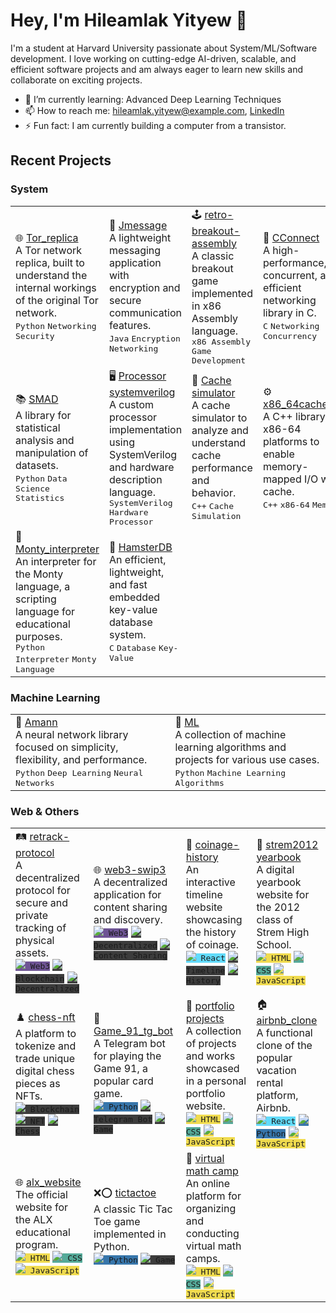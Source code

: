 # Hey, I'm Hileamlak Yityew 👋

I'm a student at Harvard University passionate about System/ML/Software development. I love working on cutting-edge AI-driven, scalable, and efficient software projects and am always eager to learn new skills and collaborate on exciting projects.

- 🌱 I’m currently learning: Advanced Deep Learning Techniques
- 📫 How to reach me: hileamlak.yityew@example.com, [LinkedIn](https://www.linkedin.com/in/hileamlak-mulugeta-yitayew-a8b43317a/)
- ⚡ Fun fact: I am currently building a computer from a transistor.

## Recent Projects

### System

<table>
  <tr>
    <td>
      🌐 <a href="https://github.com/hileamlakB/tor_replica">Tor_replica</a><br>
      A Tor network replica, built to understand the internal workings of the original Tor network.<br>
      <kbd>Python</kbd> <kbd>Networking</kbd> <kbd>Security</kbd>
    </td>
    <td>
      💬 <a href="https://github.com/hileamlakB/jmessage">Jmessage</a><br>
      A lightweight messaging application with encryption and secure communication features.<br>
      <kbd>Java</kbd> <kbd>Encryption</kbd> <kbd>Networking</kbd>
    </td>
    <td>
      🕹️ <a href="https://github.com/hileamlakB/retro-breakout-assembly">retro-breakout-assembly</a><br>
      A classic breakout game implemented in x86 Assembly language.<br>
      <kbd>x86 Assembly</kbd> <kbd>Game Development</kbd>
    </td>
    <td>
      🔗 <a href="https://github.com/hileamlakB/cconnect">CConnect</a><br>
      A high-performance, concurrent, and efficient networking library in C.<br>
      <kbd>C</kbd> <kbd>Networking</kbd> <kbd>Concurrency</kbd>
    </td>
  </tr>
  <tr>
    <td>
      📚 <a href="https://github.com/hileamlakB/smad">SMAD</a><br>
      A library for statistical analysis and manipulation of datasets.<br>
      <kbd>Python</kbd> <kbd>Data Science</kbd> <kbd>Statistics</kbd>
    </td>
    <td>
      🖥️ <a href="https://github.com/hileamlakB/processor-systemverilog">Processor systemverilog</a><br>
      A custom processor implementation using SystemVerilog and hardware description language.<br>
      <kbd>SystemVerilog</kbd> <kbd>Hardware</kbd> <kbd>Processor</kbd>
    </td>
    <td>
      💾 <a href="https://github.com/hileamlakB/cache-simulator">Cache simulator</a><br>
      A cache simulator to analyze and understand cache performance and behavior.<br>
      <kbd>C++</kbd> <kbd>Cache</kbd> <kbd>Simulation</kbd>
    </td>
    <td>
      ⚙️ <a href="https://github.com/hileamlakB/x86_64cachedio">x86_64cachedio</a><br>
      A C++ library for x86-64 platforms to enable memory-mapped I/O with cache.<br>
      <kbd>C++</kbd> <kbd>x86-64</kbd> <kbd>Memory</kbd>
    </td>
  </tr>
  <tr>
    <td>
      📖 <a href="https://github.com/hileamlakB/monty_interpreter">Monty_interpreter</a><br>
      An interpreter for the Monty language, a scripting language for educational purposes.<br>
      <kbd>Python</kbd> <kbd>Interpreter</kbd> <kbd
      <kbd>Monty Language</kbd>
    </td>
    <td>
      🐹 <a href="https://github.com/hileamlakB/hamsterdb">HamsterDB</a><br>
      An efficient, lightweight, and fast embedded key-value database system.<br>
      <kbd>C</kbd> <kbd>Database</kbd> <kbd>Key-Value</kbd>
    </td>
  </tr>
</table>


### Machine Learning
<table>
  <tr>
    <td>
      🧠 <a href="https://github.com/hileamlakB/amann">Amann</a><br>
      A neural network library focused on simplicity, flexibility, and performance.<br>
      <kbd>Python</kbd> <kbd>Deep Learning</kbd> <kbd>Neural Networks</kbd>
    </td>
    <td>
      🤖 <a href="https://github.com/hileamlakB/ml">ML</a><br>
      A collection of machine learning algorithms and projects for various use cases.<br>
      <kbd>Python</kbd> <kbd>Machine Learning</kbd> <kbd>Algorithms</kbd>
    </td>
  </tr>
</table>

### Web & Others

<table>
  <tr>
    <td>
      🛤️ <a href="https://github.com/hileamlakB/retrack-protocol">retrack-protocol</a><br>
      A decentralized protocol for secure and private tracking of physical assets.<br>
      <kbd style="background-color: #6E5494;"><img src="https://img.icons8.com/color/20/000000/web3.png"/> Web3</kbd>
      <kbd style="background-color: #3C3C3C;"><img src="https://img.icons8.com/color/20/000000/blockchain-technology.png"/> Blockchain</kbd>
      <kbd style="background-color: #3C3C3C;"><img src="https://img.icons8.com/color/20/000000/decentralize.png"/> Decentralized</kbd>
    </td>
    <td>
      🌐 <a href="https://github.com/hileamlakB/web3-swip3">web3-swip3</a><br>
      A decentralized application for content sharing and discovery.<br>
      <kbd style="background-color: #6E5494;"><img src="https://img.icons8.com/color/20/000000/web3.png"/> Web3</kbd>
      <kbd style="background-color: #3C3C3C;"><img src="https://img.icons8.com/color/20/000000/decentralize.png"/> Decentralized</kbd>
      <kbd style="background-color: #3C3C3C;"><img src="https://img.icons8.com/color/20/000000/content.png"/> Content Sharing</kbd>
    </td>
    <td>
      📜 <a href="https://github.com/hileamlakB/coinage-history">coinage-history</a><br>
      An interactive timeline website showcasing the history of coinage.<br>
      <kbd style="background-color: #61DBFB;"><img src="https://img.icons8.com/color/20/000000/react-native.png"/> React</kbd>
      <kbd style="background-color: #3C3C3C;"><img src="https://img.icons8.com/color/20/000000/timeline.png"/> Timeline</kbd>
      <kbd style="background-color: #3C3C3C;"><img src="https://img.icons8.com/color/20/000000/history.png"/> History</kbd>
    </td>
    <td>
      📖 <a href="https://github.com/hileamlakB/strem2012-yearbook">strem2012 yearbook</a><br>
      A digital yearbook website for the 2012 class of Strem High School.<br>
      <kbd style="background-color: #F0DB4F;"><img src="https://img.icons8.com/color/20/000000/html-5--v1.png"/> HTML</kbd>
      <kbd style="background-color: #5A9;"><img src="https://img.icons8.com/color/20/000000/css3.png"/> CSS</kbd>
      <kbd style="background-color: #F0DB4F;"><img src="https://img.icons8.com/color/20/000000/javascript.png"/> JavaScript</kbd>
    </td>
  </tr>
  <tr>
   <td>
           ♟️ <a href="https://github.com/hileamlakB/chess-nft">chess-nft</a><br>
      A platform to tokenize and trade unique digital chess pieces as NFTs.<br>
      <kbd style="background-color: #3C3C3C;"><img src="https://img.icons8.com/color/20/000000/blockchain-technology.png"/> Blockchain</kbd>
      <kbd style="background-color: #3C3C3C;"><img src="https://img.icons8.com/color/20/000000/nft.png"/> NFT</kbd>
      <kbd style="background-color: #3C3C3C;"><img src="https://img.icons8.com/color/20/000000/chess.png"/> Chess</kbd>
    </td>
    <td>
      🎲 <a href="https://github.com/hileamlakB/game_91_tg_bot">Game_91_tg_bot</a><br>
      A Telegram bot for playing the Game 91, a popular card game.<br>
      <kbd style="background-color: #3776AB;"><img src="https://img.icons8.com/color/20/000000/python.png"/> Python</kbd>
      <kbd style="background-color: #3C3C3C;"><img src="https://img.icons8.com/color/20/000000/telegram-app.png"/> Telegram Bot</kbd>
      <kbd style="background-color: #3C3C3C;"><img src="https://img.icons8.com/color/20/000000/playing-card.png"/> Game</kbd>
    </td>
    <td>
      🎨 <a href="https://github.com/hileamlakB/portfolio-projects">portfolio projects</a><br>
      A collection of projects and works showcased in a personal portfolio website.<br>
      <kbd style="background-color: #F0DB4F;"><img src="https://img.icons8.com/color/20/000000/html-5--v1.png"/> HTML</kbd>
      <kbd style="background-color: #5A9;"><img src="https://img.icons8.com/color/20/000000/css3.png"/> CSS</kbd>
      <kbd style="background-color: #F0DB4F;"><img src="https://img.icons8.com/color/20/000000/javascript.png"/> JavaScript</kbd>
    </td>
    <td>
      🏠 <a href="https://github.com/hileamlakB/airbnb_clone">airbnb_clone</a><br>
      A functional clone of the popular vacation rental platform, Airbnb.<br>
      <kbd style="background-color: #61DBFB;"><img src="https://img.icons8.com/color/20/000000/react-native.png"/> React</kbd>
      <kbd style="background-color: #3776AB;"><img src="https://img.icons8.com/color/20/000000/python.png"/> Python</kbd>
      <kbd style="background-color: #F0DB4F;"><img src="https://img.icons8.com/color/20/000000/javascript.png"/> JavaScript</kbd>
    </td>
  </tr>
  <tr>
    <td>
            🌐 <a href="https://github.com/hileamlakB/alx_website">alx_website</a><br>
      The official website for the ALX educational program.<br>
      <kbd style="background-color: #F0DB4F;"><img src="https://img.icons8.com/color/20/000000/html-5--v1.png"/> HTML</kbd>
      <kbd style="background-color: #5A9;"><img src="https://img.icons8.com/color/20/000000/css3.png"/> CSS</kbd>
      <kbd style="background-color: #F0DB4F;"><img src="https://img.icons8.com/color/20/000000/javascript.png"/> JavaScript</kbd>
    </td>
    <td>
      ❌⭕ <a href="https://github.com/hileamlakB/tictactoe">tictactoe</a><br>
      A classic Tic Tac Toe game implemented in Python.<br>
      <kbd style="background-color: #3776AB;"><img src="https://img.icons8.com/color/20/000000/python.png"/> Python</kbd>
      <kbd style="background-color: #3C3C3C;"><img src="https://img.icons8.com/color/20/000000/tic-tac-toe.png"/> Game</kbd>
    </td>
    <td>
      🧮 <a href="https://github.com/hileamlakB/virtual-math-camp">virtual math camp</a><br>
      An online platform for organizing and conducting virtual math camps.<br>
      <kbd style="background-color: #F0DB4F;"><img src="https://img.icons8.com/color/20/000000/html-5--v1.png"/> HTML</kbd>
      <kbd style="background-color: #5A9;"><img src="https://img.icons8.com/color/20/000000/css3.png"/> CSS</kbd>
      <kbd style="background-color: #F0DB4F;"><img src="https://img.icons8.com/color/20/000000/javascript.png"/> JavaScript</kbd>
    </td>
    <td>
      <!-- Add more projects in this format if needed -->
    </td>
  </tr>
</table>



